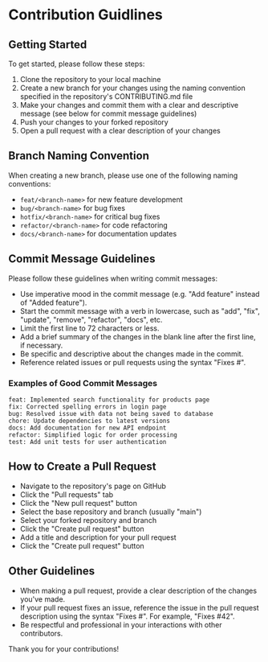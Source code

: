 # Contribution Guidlines

## Getting Started

To get started, please follow these steps:

1. Clone the repository to your local machine
2. Create a new branch for your changes using the naming convention specified in the repository's CONTRIBUTING.md file
3. Make your changes and commit them with a clear and descriptive message (see below for commit message guidelines)
4. Push your changes to your forked repository
5. Open a pull request with a clear description of your changes

## Branch Naming Convention

When creating a new branch, please use one of the following naming conventions:

- `feat/<branch-name>` for new feature development
- `bug/<branch-name>` for bug fixes
- `hotfix/<branch-name>` for critical bug fixes
- `refactor/<branch-name>` for code refactoring
- `docs/<branch-name>` for documentation updates

## Commit Message Guidelines

Please follow these guidelines when writing commit messages:

- Use imperative mood in the commit message (e.g. "Add feature" instead of "Added feature").
- Start the commit message with a verb in lowercase, such as "add", "fix", "update", "remove", "refactor", "docs", etc.
- Limit the first line to 72 characters or less.
- Add a brief summary of the changes in the blank line after the first line, if necessary.
- Be specific and descriptive about the changes made in the commit.
- Reference related issues or pull requests using the syntax "Fixes #<issue-number>".

### Examples of Good Commit Messages

```
feat: Implemented search functionality for products page
fix: Corrected spelling errors in login page
bug: Resolved issue with data not being saved to database
chore: Update dependencies to latest versions
docs: Add documentation for new API endpoint
refactor: Simplified logic for order processing
test: Add unit tests for user authentication
```

## How to Create a Pull Request
- Navigate to the repository's page on GitHub
- Click the "Pull requests" tab
- Click the "New pull request" button
- Select the base repository and branch (usually "main")
- Select your forked repository and branch
- Click the "Create pull request" button
- Add a title and description for your pull request
- Click the "Create pull request" button

## Other Guidelines

- When making a pull request, provide a clear description of the changes you've made.
- If your pull request fixes an issue, reference the issue in the pull request description using the syntax "Fixes #<issue-number>". For example, "Fixes #42".
- Be respectful and professional in your interactions with other contributors.

Thank you for your contributions!

